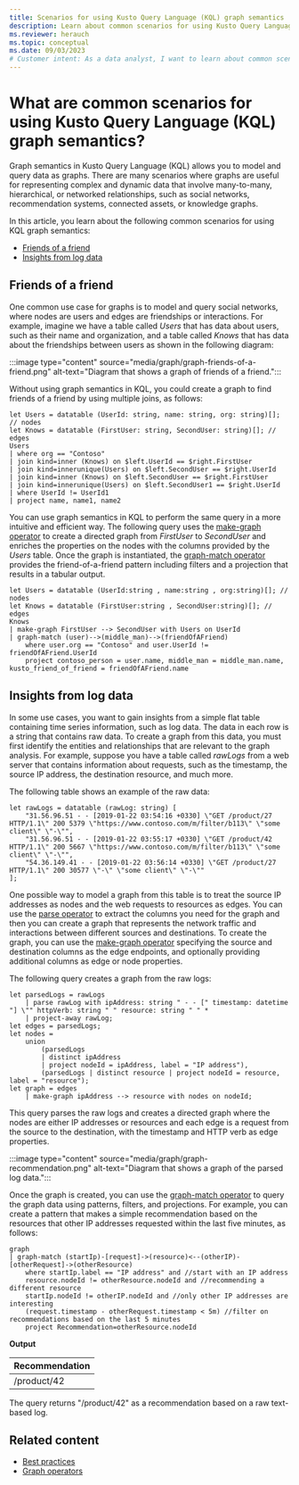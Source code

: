 ```yaml
---
title: Scenarios for using Kusto Query Language (KQL) graph semantics
description: Learn about common scenarios for using Kusto Query Language (KQL) graph semantics.
ms.reviewer: herauch
ms.topic: conceptual
ms.date: 09/03/2023
# Customer intent: As a data analyst, I want to learn about common scenarios for using Kusto Query Language (KQL) graph semantics.
---
```


# What are common scenarios for using Kusto Query Language (KQL) graph semantics?


<!-- //TODO remove and redirect to kusto -->

Graph semantics in Kusto Query Language (KQL) allows you to model and query data as graphs. There are many scenarios where graphs are useful for representing complex and dynamic data that involve many-to-many, hierarchical, or networked relationships, such as social networks, recommendation systems, connected assets, or knowledge graphs.

In this article, you learn about the following common scenarios for using KQL graph semantics:

- [Friends of a friend](#friends-of-a-friend)
- [Insights from log data](#insights-from-log-data)

## Friends of a friend

One common use case for graphs is to model and query social networks, where nodes are users and edges are friendships or interactions. For example, imagine we have a table called *Users* that has data about users, such as their name and organization, and a table called *Knows* that has data about the friendships between users as shown in the following diagram:

:::image type="content" source="media/graph/graph-friends-of-a-friend.png" alt-text="Diagram that shows a graph of friends of a friend.":::

Without using graph semantics in KQL, you could create a graph to find friends of a friend by using multiple joins, as follows:

```kusto
let Users = datatable (UserId: string, name: string, org: string)[]; // nodes
let Knows = datatable (FirstUser: string, SecondUser: string)[]; // edges
Users
| where org == "Contoso"
| join kind=inner (Knows) on $left.UserId == $right.FirstUser
| join kind=innerunique(Users) on $left.SecondUser == $right.UserId
| join kind=inner (Knows) on $left.SecondUser == $right.FirstUser
| join kind=innerunique(Users) on $left.SecondUser1 == $right.UserId
| where UserId != UserId1
| project name, name1, name2
```

You can use graph semantics in KQL to perform the same query in a more intuitive and efficient way. The following query uses the [make-graph operator](/kusto/query/make-graph-operator) to create a directed graph from *FirstUser* to *SecondUser* and enriches the properties on the nodes with the columns provided by the *Users* table. Once the graph is instantiated, the [graph-match operator](/kusto/query/graph-match-operator) provides the friend-of-a-friend pattern including filters and a projection that results in a tabular output.

```kusto
let Users = datatable (UserId:string , name:string , org:string)[]; // nodes
let Knows = datatable (FirstUser:string , SecondUser:string)[]; // edges
Knows
| make-graph FirstUser --> SecondUser with Users on UserId
| graph-match (user)-->(middle_man)-->(friendOfAFriend)
    where user.org == "Contoso" and user.UserId != friendOfAFriend.UserId
    project contoso_person = user.name, middle_man = middle_man.name, kusto_friend_of_friend = friendOfAFriend.name
```

## Insights from log data

In some use cases, you want to gain insights from a simple flat table containing time series information, such as log data. The data in each row is a string that contains raw data. To create a graph from this data, you must first identify the entities and relationships that are relevant to the graph analysis. For example, suppose you have a table called *rawLogs* from a web server that contains information about requests, such as the timestamp, the source IP address, the destination resource, and much more.

The following table shows an example of the raw data:

```kusto
let rawLogs = datatable (rawLog: string) [
    "31.56.96.51 - - [2019-01-22 03:54:16 +0330] \"GET /product/27 HTTP/1.1\" 200 5379 \"https://www.contoso.com/m/filter/b113\" \"some client\" \"-\"",
    "31.56.96.51 - - [2019-01-22 03:55:17 +0330] \"GET /product/42 HTTP/1.1\" 200 5667 \"https://www.contoso.com/m/filter/b113\" \"some client\" \"-\"",
    "54.36.149.41 - - [2019-01-22 03:56:14 +0330] \"GET /product/27 HTTP/1.1\" 200 30577 \"-\" \"some client\" \"-\""
];
```

One possible way to model a graph from this table is to treat the source IP addresses as nodes and the web requests to resources as edges. You can use the [parse operator](/kusto/query/parse-operator) to extract the columns you need for the graph and then you can create a graph that represents the network traffic and interactions between different sources and destinations. To create the graph, you can use the [make-graph operator](/kusto/query/make-graph-operator) specifying the source and destination columns as the edge endpoints, and optionally providing additional columns as edge or node properties.

The following query creates a graph from the raw logs:

```kusto
let parsedLogs = rawLogs
    | parse rawLog with ipAddress: string " - - [" timestamp: datetime "] \"" httpVerb: string " " resource: string " " *
    | project-away rawLog;
let edges = parsedLogs;
let nodes =
    union
        (parsedLogs
        | distinct ipAddress
        | project nodeId = ipAddress, label = "IP address"),
        (parsedLogs | distinct resource | project nodeId = resource, label = "resource");
let graph = edges
    | make-graph ipAddress --> resource with nodes on nodeId;
```

This query parses the raw logs and creates a directed graph where the nodes are either IP addresses or resources and each edge is a request from the source to the destination, with the timestamp and HTTP verb as edge properties.

:::image type="content" source="media/graph/graph-recommendation.png" alt-text="Diagram that shows a graph of the parsed log data.":::

Once the graph is created, you can use the [graph-match operator](/kusto/query/graph-match-operator) to query the graph data using patterns, filters, and projections. For example, you can create a pattern that makes a simple recommendation based on the resources that other IP addresses requested within the last five minutes, as follows:

```kusto
graph
| graph-match (startIp)-[request]->(resource)<--(otherIP)-[otherRequest]->(otherResource)
    where startIp.label == "IP address" and //start with an IP address
    resource.nodeId != otherResource.nodeId and //recommending a different resource
    startIp.nodeId != otherIP.nodeId and //only other IP addresses are interesting
    (request.timestamp - otherRequest.timestamp < 5m) //filter on recommendations based on the last 5 minutes
    project Recommendation=otherResource.nodeId
```

**Output**

| Recommendation |
| -------------- |
| /product/42    |

The query returns "/product/42" as a recommendation based on a raw text-based log.

## Related content

- [Best practices](graph-best-practices.md)
- [Graph operators](/kusto/query/graph-operators)
